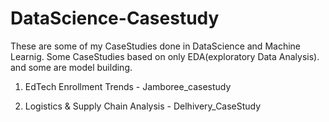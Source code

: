 # DataScience-Casestudy

These are some of my CaseStudies done in DataScience and Machine Learnig.
Some CaseStudies based on only EDA(exploratory Data Analysis). and some are model building.

1. EdTech Enrollment Trends          - Jamboree_casestudy

2. Logistics & Supply Chain Analysis - Delhivery_CaseStudy
